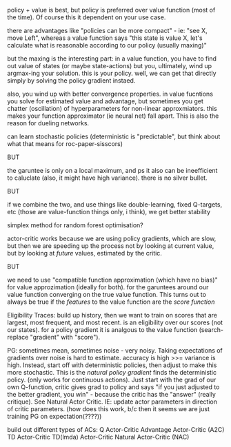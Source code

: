 policy + value is best, but policy is preferred over value function (most of the time). Of course this it dependent on your use case.

there are advantages like "policies can be more compact" - ie: "see X, move Left", whereas a value function says "this state is value X, let's calculate what is reasonable according to our policy (usually maxing)"

but the maxing is the interesting part: in a value function, you have to find out value of states (or maybe state-actions) but you, ultimately, wind up argmax-ing your solution. this is your policy. well, we can get that directly simply by solving the policy gradient instaed.

also, you wind up with better convergence properties. in value fucntions you solve for estimated value and advantage, but sometimes you get chatter (oscillation) of hyperparameters for non-linear approxmiators. this makes your function approximator (ie neural net) fall apart. This is also the reason for dueling networks.

can learn stochastic policies (deterministic is "predictable", but think about what that means for roc-paper-sisscors)

BUT

the garuntee is only on a local maximum, and ps it also can be ineefficient to caluclate (also, it might have high variance). there is no silver bullet.

BUT

if we combine the two, and use things like double-learning, fixed Q-targets, etc (those are value-function things only, i think), we get better stability

  simplex method for random forest optimisation?

actor-critic works because we are using policy gradients, which are slow, but then we are speeding up the process not by looking at current value, but by looking at _future_ values, estimated by the critic.

BUT

we need to use "compatible function approximation (which have no bias)" for value approzimation (ideally for both). for the garuntees around our value function converging on the true value function. This turns out to always be true if the _features_ to the value function are the _score function_

Eligibility Traces: build up history, then we want to train on scores that are largest, most frequent, and most recent. is an eligibility over our scores (not our states). for a policy gradient it is analgous to the value function (search-replace "gradient" with "score").



PG: sometimes mean, sometimes noise - very noisy. Taking expectations of gradients over noise is hard to estimate. accuracy is high >>= variance is high.
Instead, start off with deterministic policies, then adjust to make this more stochastic.
This is the _natural policy gradient_ finds the deterministic policy. (only works for continuous actions).
Just start with the grad of our own Q-function, critic gives grad to policy and says "if you just adjusted to the better gradient, you win" - because the critic has the "answer" (really critique). See Natural Actor Critic.
IE: update actor parameters in direction of critic parameters. (how does this work, b/c then it seems we are just training PG on expectation(????))


build out different types of ACs:
        Q Actor-Critic
Advantage Actor-Critic (A2C)
       TD Actor-Critic
 TD(lmda) Actor-Critic
  Natural Actor-Critic (NAC)
